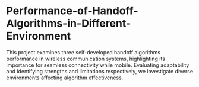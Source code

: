 # Performance-of-Handoff-Algorithms-in-Different-Environment
This project examines three self-developed handoff algorithms performance in wireless communication systems, highlighting its importance for seamless connectivity while mobile. Evaluating adaptability and identifying strengths and limitations respectively, we investigate diverse environments affecting algorithm effectiveness.
